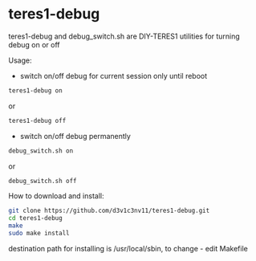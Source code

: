 # teres1-debug

teres1-debug and debug_switch.sh are DIY-TERES1 utilities for turning debug on or off 


Usage:

- switch on/off debug for current session only until reboot
```bash
teres1-debug on
```
or
```bash
teres1-debug off
```

- switch on/off debug permanently
```bash
debug_switch.sh on
```
or
```bash
debug_switch.sh off
```



How to download and install:
```bash
git clone https://github.com/d3v1c3nv11/teres1-debug.git
cd teres1-debug
make
sudo make install
```
destination path for installing is /usr/local/sbin, to change - edit Makefile

